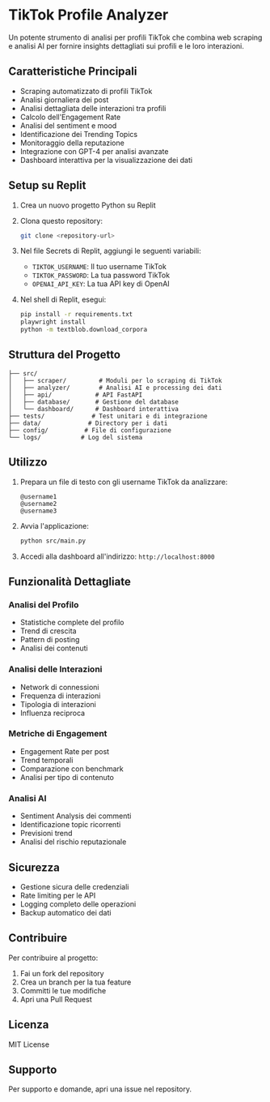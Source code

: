 # TikTok Profile Analyzer

Un potente strumento di analisi per profili TikTok che combina web scraping e analisi AI per fornire insights dettagliati sui profili e le loro interazioni.

## Caratteristiche Principali

- Scraping automatizzato di profili TikTok
- Analisi giornaliera dei post
- Analisi dettagliata delle interazioni tra profili
- Calcolo dell'Engagement Rate
- Analisi del sentiment e mood
- Identificazione dei Trending Topics
- Monitoraggio della reputazione
- Integrazione con GPT-4 per analisi avanzate
- Dashboard interattiva per la visualizzazione dei dati

## Setup su Replit

1. Crea un nuovo progetto Python su Replit
2. Clona questo repository:
   ```bash
   git clone <repository-url>
   ```
3. Nel file Secrets di Replit, aggiungi le seguenti variabili:
   - `TIKTOK_USERNAME`: Il tuo username TikTok
   - `TIKTOK_PASSWORD`: La tua password TikTok
   - `OPENAI_API_KEY`: La tua API key di OpenAI

4. Nel shell di Replit, esegui:
   ```bash
   pip install -r requirements.txt
   playwright install
   python -m textblob.download_corpora
   ```

## Struttura del Progetto

```
├── src/
│   ├── scraper/         # Moduli per lo scraping di TikTok
│   ├── analyzer/        # Analisi AI e processing dei dati
│   ├── api/            # API FastAPI
│   ├── database/       # Gestione del database
│   └── dashboard/      # Dashboard interattiva
├── tests/             # Test unitari e di integrazione
├── data/             # Directory per i dati
├── config/          # File di configurazione
└── logs/           # Log del sistema
```

## Utilizzo

1. Prepara un file di testo con gli username TikTok da analizzare:
   ```
   @username1
   @username2
   @username3
   ```

2. Avvia l'applicazione:
   ```bash
   python src/main.py
   ```

3. Accedi alla dashboard all'indirizzo: `http://localhost:8000`

## Funzionalità Dettagliate

### Analisi del Profilo
- Statistiche complete del profilo
- Trend di crescita
- Pattern di posting
- Analisi dei contenuti

### Analisi delle Interazioni
- Network di connessioni
- Frequenza di interazioni
- Tipologia di interazioni
- Influenza reciproca

### Metriche di Engagement
- Engagement Rate per post
- Trend temporali
- Comparazione con benchmark
- Analisi per tipo di contenuto

### Analisi AI
- Sentiment Analysis dei commenti
- Identificazione topic ricorrenti
- Previsioni trend
- Analisi del rischio reputazionale

## Sicurezza

- Gestione sicura delle credenziali
- Rate limiting per le API
- Logging completo delle operazioni
- Backup automatico dei dati

## Contribuire

Per contribuire al progetto:
1. Fai un fork del repository
2. Crea un branch per la tua feature
3. Committi le tue modifiche
4. Apri una Pull Request

## Licenza

MIT License

## Supporto

Per supporto e domande, apri una issue nel repository. 
